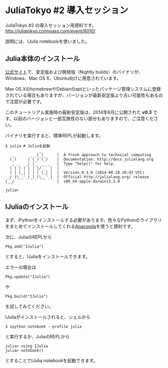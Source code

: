 JuliaTokyo #2 導入セッション
============

JuliaTokyo #2 の導入セッション用資料です。http://juliatokyo.connpass.com/event/8010/

説明には、IJulia notebookを使いました。

## Julia本体のインストール

[公式サイト](http://julialang.org/downloads/)で、安定版および開発版（Nightly builds）のバイナリが、Windows、Mac OS X、Ubuntu向けに用意されています。

Max OS XのhomebrewやDebianのaptといったパッケージ管理システムに登録されている場合もありますが、バージョンが最新安定版より古い可能性もあるので注意が必要です。

このチュートリアル実施時の最新安定版は、2014年8月に公開された **v0.3** です。以前のバージョンと一部互換性のない部分もありますので、ご注意ください。

バイナリを実行すると、標準REPLが起動します。

```
$ julia # Juliaを起動
               _
   _       _ _(_)_     |  A fresh approach to technical computing
  (_)     | (_) (_)    |  Documentation: http://docs.julialang.org
   _ _   _| |_  __ _   |  Type "help()" for help.
  | | | | | | |/ _` |  |
  | | |_| | | | (_| |  |  Version 0.3.0 (2014-08-20 20:43 UTC)
 _/ |\__'_|_|_|\__'_|  |  Official http://julialang.org/ release
|__/                   |  x86_64-apple-darwin13.3.0

julia>

```

## IJuliaのインストール
まず、iPythonをインストールする必要があります。色々なPythonのライブラリをまとめてインストールしてくれる[Anaconda](http://continuum.io/downloads)を使うと便利です。

次に、JuliaのREPLから
```
Pkg.add("IJulia")
```
とすると、IJuliaをインストールできます。


エラーの場合は
```
Pkg.update("IJulia")
```
や
```
Pkg.build("IJulia")
```
を試してみてください。


IJuliaがインストールされると、シェルから
```
$ ipython notebook --profile julia
```
と実行するか、JuliaのREPLから
```
julia> using IJulia
julia> notebook()
```
とすることでIJulia notebookを起動できます。
